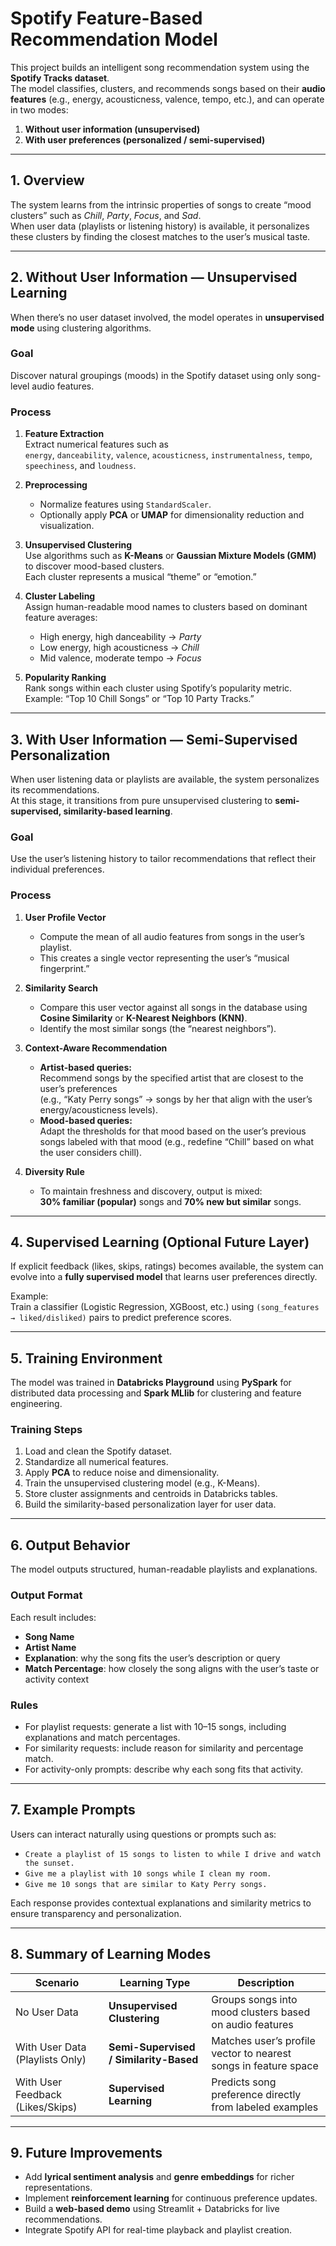 # **Spotify Feature-Based Recommendation Model**

This project builds an intelligent song recommendation system using the **Spotify Tracks dataset**.  
The model classifies, clusters, and recommends songs based on their **audio features** (e.g., energy, acousticness, valence, tempo, etc.), and can operate in two modes:
1. **Without user information (unsupervised)**
2. **With user preferences (personalized / semi-supervised)**

---

## **1. Overview**

The system learns from the intrinsic properties of songs to create “mood clusters” such as *Chill*, *Party*, *Focus*, and *Sad*.  
When user data (playlists or listening history) is available, it personalizes these clusters by finding the closest matches to the user’s musical taste.

---

## **2. Without User Information — Unsupervised Learning**

When there’s no user dataset involved, the model operates in **unsupervised mode** using clustering algorithms.

### **Goal**
Discover natural groupings (moods) in the Spotify dataset using only song-level audio features.

### **Process**
1. **Feature Extraction**  
   Extract numerical features such as  
   `energy`, `danceability`, `valence`, `acousticness`, `instrumentalness`, `tempo`, `speechiness`, and `loudness`.

2. **Preprocessing**  
   - Normalize features using `StandardScaler`.  
   - Optionally apply **PCA** or **UMAP** for dimensionality reduction and visualization.

3. **Unsupervised Clustering**  
   Use algorithms such as **K-Means** or **Gaussian Mixture Models (GMM)** to discover mood-based clusters.  
   Each cluster represents a musical “theme” or “emotion.”

4. **Cluster Labeling**  
   Assign human-readable mood names to clusters based on dominant feature averages:  
   - High energy, high danceability → *Party*  
   - Low energy, high acousticness → *Chill*  
   - Mid valence, moderate tempo → *Focus*  

5. **Popularity Ranking**  
   Rank songs within each cluster using Spotify’s popularity metric.  
   Example: “Top 10 Chill Songs” or “Top 10 Party Tracks.”

---

## **3. With User Information — Semi-Supervised Personalization**

When user listening data or playlists are available, the system personalizes its recommendations.  
At this stage, it transitions from pure unsupervised clustering to **semi-supervised, similarity-based learning**.

### **Goal**
Use the user’s listening history to tailor recommendations that reflect their individual preferences.

### **Process**
1. **User Profile Vector**  
   - Compute the mean of all audio features from songs in the user’s playlist.  
   - This creates a single vector representing the user’s “musical fingerprint.”

2. **Similarity Search**  
   - Compare this user vector against all songs in the database using **Cosine Similarity** or **K-Nearest Neighbors (KNN)**.  
   - Identify the most similar songs (the “nearest neighbors”).

3. **Context-Aware Recommendation**
   - **Artist-based queries:**  
     Recommend songs by the specified artist that are closest to the user’s preferences  
     (e.g., “Katy Perry songs” → songs by her that align with the user’s energy/acousticness levels).  
   - **Mood-based queries:**  
     Adapt the thresholds for that mood based on the user’s previous songs labeled with that mood (e.g., redefine “Chill” based on what the user considers chill).

4. **Diversity Rule**  
   - To maintain freshness and discovery, output is mixed:  
     **30% familiar (popular)** songs and **70% new but similar** songs.

---

## **4. Supervised Learning (Optional Future Layer)**

If explicit feedback (likes, skips, ratings) becomes available, the system can evolve into a **fully supervised model** that learns user preferences directly.

Example:  
Train a classifier (Logistic Regression, XGBoost, etc.) using `(song_features → liked/disliked)` pairs to predict preference scores.

---

## **5. Training Environment**

The model was trained in **Databricks Playground** using **PySpark** for distributed data processing and **Spark MLlib** for clustering and feature engineering.

### **Training Steps**
1. Load and clean the Spotify dataset.  
2. Standardize all numerical features.  
3. Apply **PCA** to reduce noise and dimensionality.  
4. Train the unsupervised clustering model (e.g., K-Means).  
5. Store cluster assignments and centroids in Databricks tables.  
6. Build the similarity-based personalization layer for user data.  

---

## **6. Output Behavior**

The model outputs structured, human-readable playlists and explanations.

### **Output Format**
Each result includes:
- **Song Name**  
- **Artist Name**  
- **Explanation**: why the song fits the user’s description or query  
- **Match Percentage**: how closely the song aligns with the user’s taste or activity context

### **Rules**
- For playlist requests: generate a list with 10–15 songs, including explanations and match percentages.  
- For similarity requests: include reason for similarity and percentage match.  
- For activity-only prompts: describe why each song fits that activity.

---

## **7. Example Prompts**

Users can interact naturally using questions or prompts such as:

- `Create a playlist of 15 songs to listen to while I drive and watch the sunset.`  
- `Give me a playlist with 10 songs while I clean my room.`  
- `Give me 10 songs that are similar to Katy Perry songs.`  

Each response provides contextual explanations and similarity metrics to ensure transparency and personalization.

---

## **8. Summary of Learning Modes**

| Scenario | Learning Type | Description |
|-----------|----------------|-------------|
| No User Data | **Unsupervised Clustering** | Groups songs into mood clusters based on audio features |
| With User Data (Playlists Only) | **Semi-Supervised / Similarity-Based** | Matches user’s profile vector to nearest songs in feature space |
| With User Feedback (Likes/Skips) | **Supervised Learning** | Predicts song preference directly from labeled examples |

---

## **9. Future Improvements**

- Add **lyrical sentiment analysis** and **genre embeddings** for richer representations.  
- Implement **reinforcement learning** for continuous preference updates.  
- Build a **web-based demo** using Streamlit + Databricks for live recommendations.  
- Integrate Spotify API for real-time playback and playlist creation.
